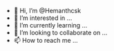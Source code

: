 - 👋 Hi, I’m @Hemanthcsk
- 👀 I’m interested in ...
- 🌱 I’m currently learning ...
- 💞️ I’m looking to collaborate on ...
- 📫 How to reach me ...

<!---
Hemanthcsk/Hemanthcsk is a ✨ special ✨ repository because its `README.md` (this file) appears on your GitHub profile.
You can click the Preview link to take a look at your changes.
--->

